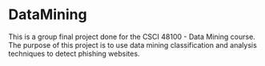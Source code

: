 # DataMining

This is a group final project done for the CSCI 48100 - Data Mining course. The purpose of this project is to use data mining classification and analysis techniques to detect phishing websites.
